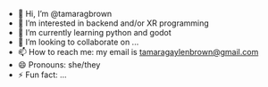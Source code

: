 - 👋 Hi, I’m @tamaragbrown
- 👀 I’m interested in backend and/or XR programming
- 🌱 I’m currently learning python and godot
- 💞️ I’m looking to collaborate on ...
- 📫 How to reach me: my email is tamaragaylenbrown@gmail.com
- 😄 Pronouns: she/they
- ⚡ Fun fact: ...

<!---
tamaragbrown/tamaragbrown is a ✨ special ✨ repository because its `README.md` (this file) appears on your GitHub profile.
You can click the Preview link to take a look at your changes.
--->
